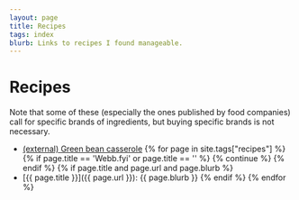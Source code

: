 ```yaml
---
layout: page
title: Recipes
tags: index
blurb: Links to recipes I found manageable.
---
```


# Recipes

Note that some of these (especially the ones published by food companies) call
for specific brands of ingredients, but buying specific brands is not necessary.

- [(external) Green bean casserole](https://www.mccormick.com/blogs/frenchs-recipes/green-bean-casserole)
{% for page in site.tags["recipes"] %}
{%   if page.title == 'Webb.fyi' or page.title == '' %}
{%     continue %}
{%   endif %}
{%   if page.title and page.url and page.blurb %}
- [{{ page.title }}]({{ page.url }}): {{ page.blurb }}
{%   endif %}
{% endfor %}
